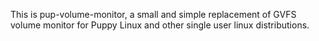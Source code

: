 This is pup-volume-monitor, a small and simple replacement of GVFS volume monitor for Puppy Linux and other single user linux distributions.